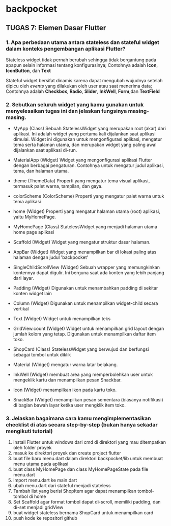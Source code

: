 # backpocket

## TUGAS 7: Elemen Dasar Flutter

### 1. Apa perbedaan utama antara stateless dan stateful widget dalam konteks pengembangan aplikasi Flutter?
   Stateless widget tidak pernah berubah sehingga tidak bergantung pada apapun selain informasi tentang konfigurasinya; Contohnya adalah **Icon**, **IconButton**, dan **Text**

   Stateful widget bersifat dinamis karena dapat mengubah wujudnya setelah dipicu oleh _events_ yang dilakukan oleh user atau saat menerima data; Contohnya adalah **Checkbox**, **Radio**, **Slider**,         **InkWell**, **Form**,dan **TextField**
   
   
### 2. Sebutkan seluruh widget yang kamu gunakan untuk menyelesaikan tugas ini dan jelaskan fungsinya masing-masing.
   - MyApp (Class)
    Sebuah StatelessWidget yang merupakan root (akar) dari aplikasi. Ini adalah widget yang pertama kali dijalankan saat aplikasi dimulai. Widget ini digunakan untuk mengonfigurasi aplikasi, mengatur        tema serta halaman utama, dan merupakan widget yang paling awal dijalankan saat aplikasi di-run.

  - MaterialApp (Widget)
    Widget yang mengonfigurasi aplikasi Flutter dengan berbagai pengaturan. Contohnya untuk mengatur judul aplikasi, tema, dan halaman utama.
  
  - theme (ThemeData)
    Properti yang mengatur tema visual aplikasi, termasuk palet warna, tampilan, dan gaya.
  
  - colorScheme (ColorScheme)
    Properti yang mengatur palet warna untuk tema aplikasi
  
  - home (Widget)
    Properti yang mengatur halaman utama (root) aplikasi, yaitu MyHomePage.
  
  - MyHomePage (Class)
    StatelessWidget yang menjadi halaman utama home page aplikasi
  
  - Scaffold (Widget)
    Widget yang mengatur struktur dasar halaman.
  
  - AppBar (Widget)
    Widget yang menampilkan bar di lokasi paling atas halaman dengan judul 'backpocket'
  
  - SingleChildScrollView (Widget)
    Sebuah wrapper yang memungkinkan kontennya dapat digulir. Ini berguna saat ada konten yang lebih panjang dari layar.
  
  - Padding (Widget)
    Digunakan untuk menambahkan padding di sekitar konten widget lain
  
  - Column (Widget)
    Digunakan untuk menampilkan widget-child secara vertikal
  
  - Text (Widget)
    Widget untuk menampilkan teks
  
  - GridView.count (Widget)
    Widget untuk menampilkan grid layout dengan jumlah kolom yang tetap. Digunakan untuk menampilkan daftar item toko.
  
  - ShopCard (Class)
    StatelessWidget yang berwujud dan berfungsi sebagai tombol untuk diklik
  
  - Material (Widget)
    mengatur warna latar belakang.
  
  - InkWell (Widget)
    membuat area yang memperbolehkan user untuk mengeklik kartu dan menampilkan pesan Snackbar.
  
  - Icon (Widget)
    menampilkan ikon pada kartu toko.
  
  - SnackBar (Widget)
    menampilkan pesan sementara (biasanya notifikasi) di bagian bawah layar ketika user mengklik item toko.
   
### 3. Jelaskan bagaimana cara kamu mengimplementasikan checklist di atas secara step-by-step (bukan hanya sekadar mengikuti tutorial)
   1. install Flutter untuk windows dari cmd di direktori yang mau ditempatkan oleh folder proyek
   2. masuk ke direktori proyek dan create project flutter
   3. buat file baru menu.dart dalam direktori backpocket/lib untuk membuat menu utama pada aplikasi
   4. buat class MyHomePage dan class MyHomePageState pada file menu.dart
   5. import menu.dart ke main.dart
   6. ubah menu.dart dari stateful menjadi stateless
   7. Tambah list yang berisi ShopItem agar dapat menampilkan tombol-tombol di home
   8. Set Scaffold agar format tombol dapat di-scroll, memiliki padding, dan di-set menjadi gridView
   9. buat widget stateless bernama ShopCard untuk menampilkan card
   10. push kode ke repositori github
